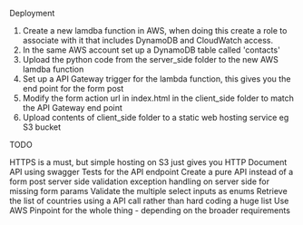 Deployment

1) Create a new lamdba function in AWS, when doing this create a role to associate with it that includes DynamoDB and CloudWatch access.
2) In the same AWS account set up a DynamoDB table called 'contacts'
3) Upload the python code from the server_side folder to the new AWS lamdba function
4) Set up a API Gateway trigger for the lambda function, this gives you the end point for the form post
5) Modify the form action url in index.html in the client_side folder to match the API Gateway end point
6) Upload contents of client_side folder to a static web hosting service eg S3 bucket

TODO

HTTPS is a must, but simple hosting on S3 just gives you HTTP
Document API using swagger
Tests for the API endpoint
Create a pure API instead of a form post
server side validation
exception handling on server side for missing form params
Validate the multiple select inputs as enums
Retrieve the list of countries using a API call rather than hard coding a huge list
Use AWS Pinpoint for the whole thing - depending on the broader requirements
